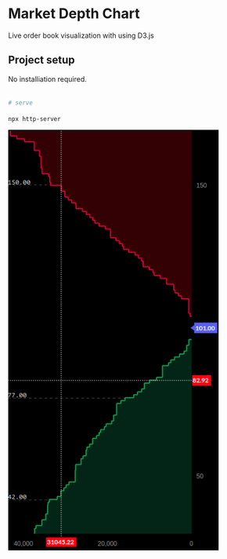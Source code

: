 # Market Depth Chart

Live order book visualization with using D3.js


## Project setup

No installiation required.

```bash

# serve

npx http-server

```

![Screenshot](thumbnail.png)
